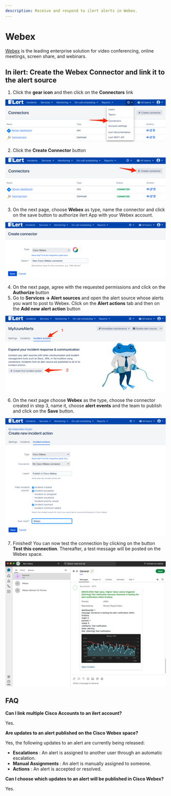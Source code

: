 ```yaml
---
description: Receive and respond to ilert alerts in Webex.
---
```


# Webex

[Webex](https://www.webex.com/) is the leading enterprise solution for video conferencing, online meetings, screen share, and webinars.

## In ilert: Create the Webex Connector and link it to the alert source <a href="#create-alarm-source" id="create-alarm-source"></a>

1. Click the **gear icon** and then click on the **Connectors** link

![](../../.gitbook/assets/Screenshot_16_03_21__15_46.png)

2. Click the **Create Connector** button

![](../../.gitbook/assets/Screenshot_16_03_21__15_48.png)

3. On the next page, choose **Webex** as type, name the connector and click on the save button to authorize ilert App with your Webex account.

![](../../.gitbook/assets/Screenshot_19_03_21__07_50.png)

4. On the next page, agree with the requested permissions and click on the **Authorize** button
5. Go to **Services -> Alert sources** and open the alert source whose alerts you want to post to Webex. Click on the **Alert actions** tab and then on the **Add new alert action** button

![](../../.gitbook/assets/Screenshot_16_03_21__16_04.png)

6. On the next page choose **Webex** as the type, choose the connector created in step 3, name it,  choose **alert events** and the team to publish and click on the **Save** button.

![](../../.gitbook/assets/Screenshot_19_03_21__07_54.png)

7. Finished! You can now test the connection by clicking on the button **Test this connection**. Thereafter, a test message will be posted on the Webex space.

![](../../.gitbook/assets/Screenshot_19_03_21__07_21.png)

## FAQ <a href="#faq" id="faq"></a>

**Can I link multiple Cisco Accounts to an ilert account?**

Yes.

**Are updates to an alert published on the Cisco Webex space?**

Yes, the following updates to an alert are currently being released:

* **Escalations** : An alert is assigned to another user through an automatic escalation.
* **Manual Assignments** : An alert is manually assigned to someone.
* **Actions** : An alert is accepted or resolved.

**Can I choose which updates to an alert will be published in Cisco Webex?**

Yes.
